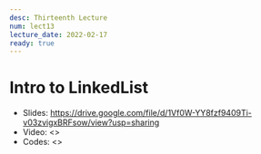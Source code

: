 ```yaml
---
desc: Thirteenth Lecture
num: lect13
lecture_date: 2022-02-17
ready: true
---
```


# Intro to LinkedList

* Slides: <https://drive.google.com/file/d/1Vf0W-YY8fzf9409Ti-v03zvigxBRFsow/view?usp=sharing>
* Video: <>
* Codes: <>

